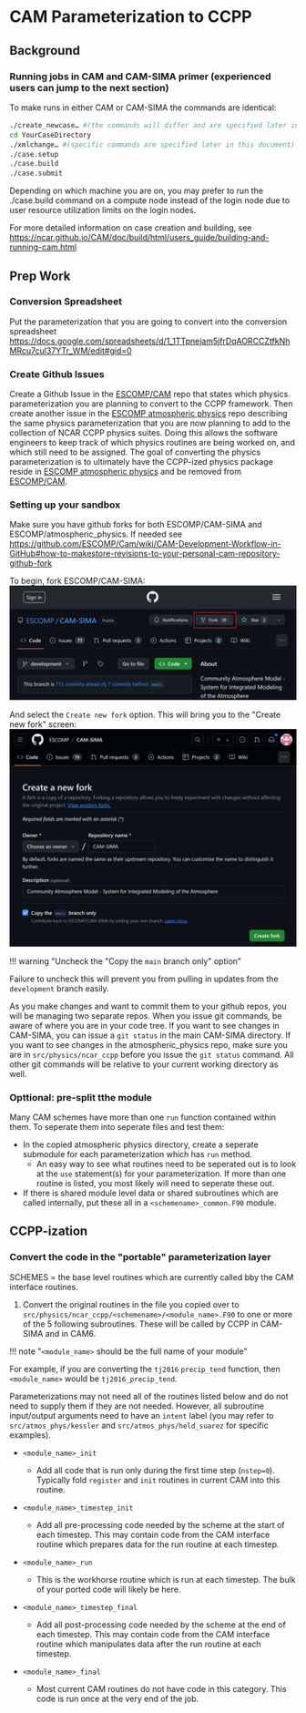 # CAM Parameterization to CCPP

## Background

### Running jobs in CAM and CAM-SIMA primer (experienced users can jump to the next section)

To make runs in either CAM or CAM-SIMA the commands are identical:
```bash
./create_newcase… #(the commands will differ and are specified later in this document)
cd YourCaseDirectory
./xmlchange… #(specific commands are specified later in this document)
./case.setup
./case.build
./case.submit
```

Depending on which machine you are on, you may prefer to run the ./case.build command on a compute node instead of the login node due to user resource utilization limits on the login nodes.

For more detailed information on case creation and building, see https://ncar.github.io/CAM/doc/build/html/users_guide/building-and-running-cam.html

## Prep Work

### Conversion Spreadsheet
Put the parameterization that you are going to convert into the conversion spreadsheet
https://docs.google.com/spreadsheets/d/1_1TTpnejam5jfrDqAORCCZtfkNhMRcu7cul37YTr_WM/edit#gid=0

### Create Github Issues
Create a Github Issue in the [ESCOMP/CAM](https://github.com/ESCOMP/CAM) repo that states which physics parameterization you are planning to convert to the CCPP framework.  Then create another issue in the [ESCOMP atmospheric physics](https://github.com/NCAR/atmospheric_physics) repo describing the same physics parameterization that you are now planning to add to the collection of NCAR CCPP physics suites.  Doing this allows the software engineers to keep track of which physics routines are being worked on, and which still need to be assigned.  The goal of converting the physics parameterization is to ultimately have the CCPP-ized physics package reside in [ESCOMP atmospheric physics](https://github.com/NCAR/atmospheric_physics) and be removed from [ESCOMP/CAM](https://github.com/ESCOMP/CAM).

### Setting up your sandbox

Make sure you have github forks for both ESCOMP/CAM-SIMA and ESCOMP/atmospheric_physics.  If needed see https://github.com/ESCOMP/Cam/wiki/CAM-Development-Workflow-in-GitHub#how-to-makestore-revisions-to-your-personal-cam-repository-github-fork


To begin, fork ESCOMP/CAM-SIMA:
![text](fork-cam-sima.png "Forking CAM-SIMA")

And select the `Create new fork` option.  This will bring you to the "Create new fork" screen:
![text](fork-cam-sima-2.png "Forking CAM-SIMA")

!!! warning "Uncheck the \"Copy the `main` branch only\" option"

 Failure to uncheck this will prevent you from pulling in updates from the `development` branch easily.

As you make changes and want to commit them to your github repos, you will be managing two separate repos.  When you issue git commands, be aware of where you are in your code tree.  If you want to see changes in CAM-SIMA, you can issue a `git status` in the main CAM-SIMA directory.  If you want to see changes in the atmospheric_physics repo, make sure you are in `src/physics/ncar_ccpp` before you issue the `git status` command.  All other git commands will be relative to your current working directory as well.

### Opttional: pre-split tthe module

Many CAM schemes have more than one `run` function contained within them.  To seperate them into seperate files and test them:
 - In the copied atmospheric physics directory, create a seperate submodule for each parameterization which has `run` method.
   - An easy way to see what routines need to be seperated out is to look at the `use` statement(s) for your parameterization.  If more than one routine is listed, you most likely will need to seperate these out.
- If there is shared module level data or shared subroutines which are called internally, put these all in a `<schemename>_common.F90` module.

## CCPP-ization

### Convert the code in the "portable" parameterization layer

SCHEMES = the base level routines which are currently called bby the CAM interface routines.

1) Convert the original routines in the file you copied over to `src/physics/ncar_ccpp/<schemename>/<module_name>.F90` to one or more of the 5 following subroutines.  These will be called by CCPP in CAM-SIMA and in CAM6.

!!! note "`<module_name>` should be the full name of your module"

 For example, if you are converting the `tj2016` `precip_tend` function, then `<module_name>` would be `tj2016_precip_tend`.

Parameterizations may not need all of the routines listed below and do not need to supply them if they are not needed.  However, all subroutine input/output arguments need to have an `intent` label (you may refer to `src/atmos_phys/kessler` and `src/atmos_phys/held_suarez` for specific examples).

- `<module_name>_init`
  - Add all code that is run only during the first time step (`nstep=0`).  Typically fold `register` and `init` routines in current CAM into this routine.

- `<module_name>_timestep_init`
  - Add all pre-processing code needed by the scheme at the start of each timestep.  This may contain code from the CAM interface routine which prepares data for the run routine at each timestep.

- `<module_name>_run`
  - This is the workhorse routine which is run at each timestep.  The bulk of your ported code will likely be here.

- `<module_name>_timestep_final`
  - Add all post-processing code needed by the scheme at the end of each timestep.  This may contain code from the CAM interface routine which manipulates data after the run routine at each timestep.

- `<module_name>_final`
  - Most current CAM routines do not have code in this category.  This code is run once at the very end of the job.

